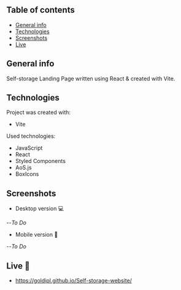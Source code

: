 ## Table of contents
* [General info](#general-info)
* [Technologies](#technologies)
* [Screenshots](#screenshots)
* [Live](#live-star2)

## General info
Self-storage Landing Page written using React & created with Vite.

## Technologies
Project was created with:
* Vite

Used technologies:
* JavaScript
* React
* Styled Components
* AoS.js
* BoxIcons

## Screenshots
* Desktop version :computer:     
  
--*To Do*

* Mobile version :iphone:        

--*To Do*

## Live :star2:
* https://goldipl.github.io/Self-storage-website/